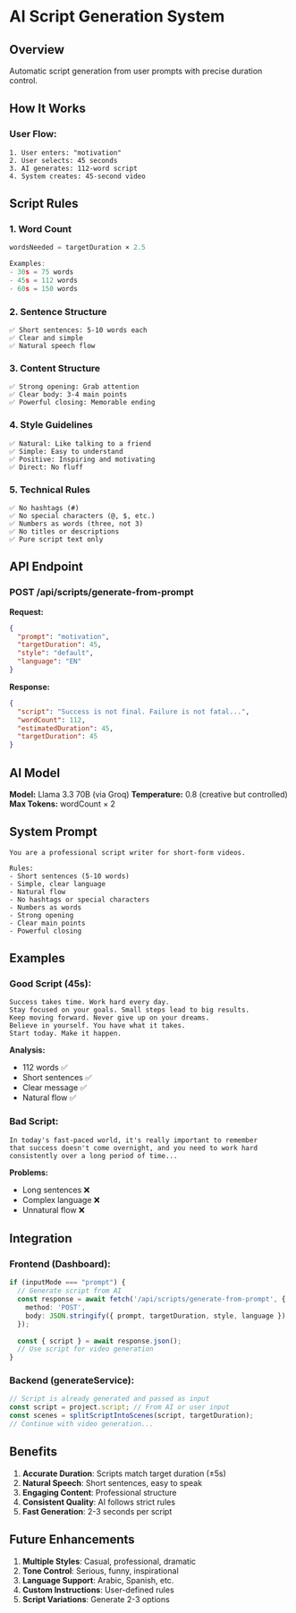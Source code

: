 # AI Script Generation System

## Overview
Automatic script generation from user prompts with precise duration control.

## How It Works

### User Flow:
```
1. User enters: "motivation"
2. User selects: 45 seconds
3. AI generates: 112-word script
4. System creates: 45-second video
```

## Script Rules

### 1. Word Count
```javascript
wordsNeeded = targetDuration × 2.5

Examples:
- 30s = 75 words
- 45s = 112 words
- 60s = 150 words
```

### 2. Sentence Structure
```
✅ Short sentences: 5-10 words each
✅ Clear and simple
✅ Natural speech flow
```

### 3. Content Structure
```
✅ Strong opening: Grab attention
✅ Clear body: 3-4 main points
✅ Powerful closing: Memorable ending
```

### 4. Style Guidelines
```
✅ Natural: Like talking to a friend
✅ Simple: Easy to understand
✅ Positive: Inspiring and motivating
✅ Direct: No fluff
```

### 5. Technical Rules
```
✅ No hashtags (#)
✅ No special characters (@, $, etc.)
✅ Numbers as words (three, not 3)
✅ No titles or descriptions
✅ Pure script text only
```

## API Endpoint

### POST /api/scripts/generate-from-prompt

**Request:**
```json
{
  "prompt": "motivation",
  "targetDuration": 45,
  "style": "default",
  "language": "EN"
}
```

**Response:**
```json
{
  "script": "Success is not final. Failure is not fatal...",
  "wordCount": 112,
  "estimatedDuration": 45,
  "targetDuration": 45
}
```

## AI Model

**Model:** Llama 3.3 70B (via Groq)
**Temperature:** 0.8 (creative but controlled)
**Max Tokens:** wordCount × 2

## System Prompt

```
You are a professional script writer for short-form videos.

Rules:
- Short sentences (5-10 words)
- Simple, clear language
- Natural flow
- No hashtags or special characters
- Numbers as words
- Strong opening
- Clear main points
- Powerful closing
```

## Examples

### Good Script (45s):
```
Success takes time. Work hard every day. 
Stay focused on your goals. Small steps lead to big results. 
Keep moving forward. Never give up on your dreams.
Believe in yourself. You have what it takes.
Start today. Make it happen.
```

**Analysis:**
- 112 words ✅
- Short sentences ✅
- Clear message ✅
- Natural flow ✅

### Bad Script:
```
In today's fast-paced world, it's really important to remember 
that success doesn't come overnight, and you need to work hard 
consistently over a long period of time...
```

**Problems:**
- Long sentences ❌
- Complex language ❌
- Unnatural flow ❌

## Integration

### Frontend (Dashboard):
```typescript
if (inputMode === "prompt") {
  // Generate script from AI
  const response = await fetch('/api/scripts/generate-from-prompt', {
    method: 'POST',
    body: JSON.stringify({ prompt, targetDuration, style, language })
  });
  
  const { script } = await response.json();
  // Use script for video generation
}
```

### Backend (generateService):
```javascript
// Script is already generated and passed as input
const script = project.script; // From AI or user input
const scenes = splitScriptIntoScenes(script, targetDuration);
// Continue with video generation...
```

## Benefits

1. **Accurate Duration**: Scripts match target duration (±5s)
2. **Natural Speech**: Short sentences, easy to speak
3. **Engaging Content**: Professional structure
4. **Consistent Quality**: AI follows strict rules
5. **Fast Generation**: 2-3 seconds per script

## Future Enhancements

1. **Multiple Styles**: Casual, professional, dramatic
2. **Tone Control**: Serious, funny, inspirational
3. **Language Support**: Arabic, Spanish, etc.
4. **Custom Instructions**: User-defined rules
5. **Script Variations**: Generate 2-3 options
